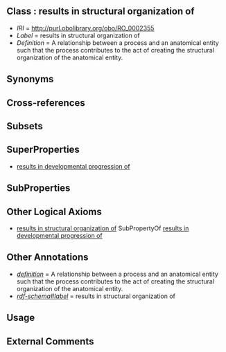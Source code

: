 
## Class : results in structural organization of

 * *IRI* = http://purl.obolibrary.org/obo/RO_0002355
 * *Label* = results in structural organization of
 * *Definition* = A relationship between a process and an anatomical entity such that the process contributes to the act of creating the structural organization of the anatomical entity.

## Synonyms


## Cross-references


## Subsets


## SuperProperties

 * [results in developmental progression of](../../RO/95/RO_0002295.md)

## SubProperties


## Other Logical Axioms

 * [results in structural organization of](../../RO/55/RO_0002355.md) SubPropertyOf [results in developmental progression of](../../RO/95/RO_0002295.md)

## Other Annotations

 * *[definition](../../IAO/15/IAO_0000115.md)* = A relationship between a process and an anatomical entity such that the process contributes to the act of creating the structural organization of the anatomical entity.
 * *[rdf-schema#label](../../el/rdf-schema#label.md)* = results in structural organization of

## Usage


## External Comments

